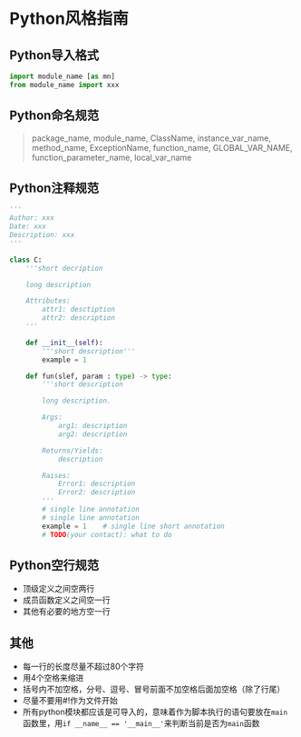 # Python风格指南

## Python导入格式

```python
import module_name [as mn]
from module_name import xxx
```

## Python命名规范

>package_name, module_name, ClassName, instance_var_name, method_name, ExceptionName, function_name, GLOBAL_VAR_NAME, function_parameter_name, local_var_name

## Python注释规范

```python
'''
Author: xxx
Date: xxx
Description: xxx
'''

class C:
    '''short decription

    long description

    Attributes:
        attr1: desctiption
        attr2: description
    '''

    def __init__(self):
        '''short description'''
        example = 1

    def fun(slef, param : type) -> type:
        '''short description

        long description.

        Args:
            arg1: description
            arg2: description

        Returns/Yields:
            description

        Raises:
            Error1: description
            Error2: description
        '''
        # single line annotation
        # single line annotation
        example = 1    # single line short annotation
        # TODO(your contact): what to do
```

## Python空行规范

* 顶级定义之间空两行
* 成员函数定义之间空一行
* 其他有必要的地方空一行

## 其他

* 每一行的长度尽量不超过80个字符
* 用4个空格来缩进
* 括号内不加空格，分号、逗号、冒号前面不加空格后面加空格（除了行尾）
* 尽量不要用#!作为文件开始
* 所有python模块都应该是可导入的，意味着作为脚本执行的语句要放在`main`函数里，用`if __name__ == '__main__'`来判断当前是否为`main`函数
